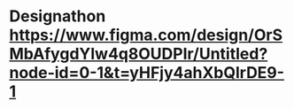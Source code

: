 # Designathon https://www.figma.com/design/OrSMbAfygdYIw4q8OUDPIr/Untitled?node-id=0-1&t=yHFjy4ahXbQlrDE9-1

